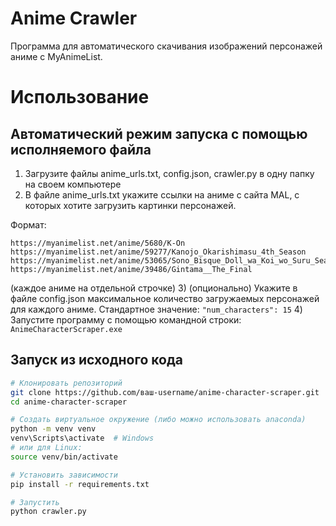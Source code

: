 # Anime Crawler
Программа для автоматического скачивания изображений персонажей аниме с MyAnimeList.

# Использование
## Автоматический режим запуска с помощью исполняемого файла
1) Загрузите файлы anime_urls.txt, config.json, crawler.py в одну папку на своем компьютере
2) В файле anime_urls.txt укажите ссылки на аниме с сайта MAL, с которых хотите загрузить картинки персонажей.

Формат:
```chatinput
https://myanimelist.net/anime/5680/K-On
https://myanimelist.net/anime/59277/Kanojo_Okarishimasu_4th_Season
https://myanimelist.net/anime/53065/Sono_Bisque_Doll_wa_Koi_wo_Suru_Season_2
https://myanimelist.net/anime/39486/Gintama__The_Final
```
(каждое аниме на отдельной строчке)
3) (опционально) Укажите в файле config.json максимальное количество загружаемых персонажей для каждого аниме.
Стандартное значение: `"num_characters": 15`
4) Запустите программу с помощью командной строки: 
``AnimeCharacterScraper.exe``



## Запуск из исходного кода
```bash
# Клонировать репозиторий
git clone https://github.com/ваш-username/anime-character-scraper.git
cd anime-character-scraper

# Создать виртуальное окружение (либо можно использовать anaconda)
python -m venv venv
venv\Scripts\activate  # Windows
# или для Linux:
source venv/bin/activate

# Установить зависимости
pip install -r requirements.txt

# Запустить
python crawler.py
```